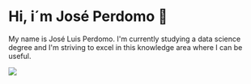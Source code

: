 # Hi, i´m José Perdomo 👋

My name is José Luis Perdomo. I'm currently studying a data science degree and I'm striving to excel in this knowledge area where I can be useful.

![](https://www.simplilearn.com/ice9/free_resources_article_thumb/how_to_become_a_data_scientist.jpg)

